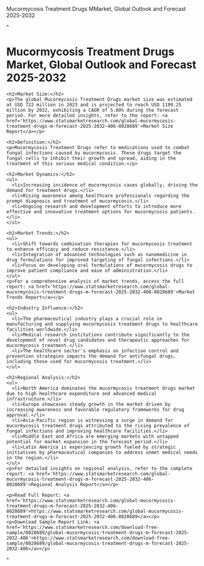 Mucormycosis Treatment Drugs MMarket, Global Outlook and Forecast 2025-2032

"<html>
  <body>
    <h1>Mucormycosis Treatment Drugs Market, Global Outlook and Forecast 2025-2032</h1>
    
    <h2>Market Size:</h2>
    <p>The global Mucormycosis Treatment Drugs market size was estimated at USD 722 million in 2023 and is projected to reach USD 1199.25 million by 2032, exhibiting a CAGR of 5.80% during the forecast period. For more detailed insights, refer to the report: <a href='https://www.statsmarketresearch.com/global-mucormycosis-treatment-drugs-m-forecast-2025-2032-406-8028689'>Market Size Report</a></p>

    <h2>Definition:</h2>
    <p>Mucormycosis Treatment Drugs refer to medications used to combat fungal infections caused by mucormycosis. These drugs target the fungal cells to inhibit their growth and spread, aiding in the treatment of this serious medical condition.</p>
    
    <h2>Market Dynamics:</h2>
    <ul>
      <li>Increasing incidence of mucormycosis cases globally, driving the demand for treatment drugs.</li>
      <li>Rising awareness among healthcare professionals regarding the prompt diagnosis and treatment of mucormycosis.</li>
      <li>Ongoing research and development efforts to introduce more effective and innovative treatment options for mucormycosis patients.</li>
    </ul>
    
    <h2>Market Trends:</h2>
    <ul>
      <li>Shift towards combination therapies for mucormycosis treatment to enhance efficacy and reduce resistance.</li>
      <li>Integration of advanced technologies such as nanomedicine in drug formulations for improved targeting of fungal infections.</li>
      <li>Focus on developing oral formulations of mucormycosis drugs to improve patient compliance and ease of administration.</li>
    </ul>
    <p>For a comprehensive analysis of market trends, access the full report: <a href='https://www.statsmarketresearch.com/global-mucormycosis-treatment-drugs-m-forecast-2025-2032-406-8028689'>Market Trends Report</a></p>
    
    <h2>Industry Influence:</h2>
    <ul>
      <li>The pharmaceutical industry plays a crucial role in manufacturing and supplying mucormycosis treatment drugs to healthcare facilities worldwide.</li>
      <li>Medical research institutions contribute significantly to the development of novel drug candidates and therapeutic approaches for mucormycosis treatment.</li>
      <li>The healthcare sector's emphasis on infection control and prevention strategies impacts the demand for antifungal drugs, including those used for mucormycosis treatment.</li>
    </ul>
    
    <h2>Regional Analysis:</h2>
    <ul>
      <li>North America dominates the mucormycosis treatment drugs market due to high healthcare expenditure and advanced medical infrastructure.</li>
      <li>Europe showcases steady growth in the market driven by increasing awareness and favorable regulatory frameworks for drug approval.</li>
      <li>Asia-Pacific region is witnessing a surge in demand for mucormycosis treatment drugs attributed to the rising prevalence of fungal infections and improving healthcare facilities.</li>
      <li>Middle East and Africa are emerging markets with untapped potential for market expansion in the forecast period.</li>
      <li>Latin America is experiencing growth fueled by strategic initiatives by pharmaceutical companies to address unmet medical needs in the region.</li>
    </ul>
    <p>For detailed insights on regional analysis, refer to the complete report: <a href='https://www.statsmarketresearch.com/global-mucormycosis-treatment-drugs-m-forecast-2025-2032-406-8028689'>Regional Analysis Report</a></p>
    
    <p>Read Full Report: <a href='https://www.statsmarketresearch.com/global-mucormycosis-treatment-drugs-m-forecast-2025-2032-406-8028689'>https://www.statsmarketresearch.com/global-mucormycosis-treatment-drugs-m-forecast-2025-2032-406-8028689</a></p>
    <p>Download Sample Report Link: <a href='https://www.statsmarketresearch.com/download-free-sample/8028689/global-mucormycosis-treatment-drugs-m-forecast-2025-2032-406'>https://www.statsmarketresearch.com/download-free-sample/8028689/global-mucormycosis-treatment-drugs-m-forecast-2025-2032-406</a></p>
  </body>
</html>"
